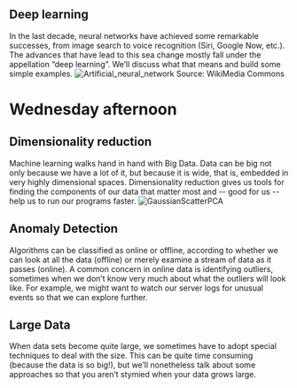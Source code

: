 ## Deep learning
In the last decade, neural networks have achieved some remarkable successes, from image search to voice recognition (Siri, Google Now, etc.).  The advances that have lead to this sea change mostly fall under the appellation “deep learning”.  We’ll discuss what that means and build some simple examples.
![Artificial_neural_network](https://upload.wikimedia.org/wikipedia/commons/thumb/e/e4/Artificial_neural_network.svg/560px-Artificial_neural_network.svg.png)
Source: WikiMedia Commons

# Wednesday afternoon

## Dimensionality reduction
Machine learning walks hand in hand with Big Data.  Data can be big not only because we have a lot of it, but because it is wide, that is, embedded in very highly dimensional spaces.  Dimensionality reduction gives us tools for finding the components of our data that matter most and -- good for us -- help us to run our programs faster.
![GaussianScatterPCA](https://upload.wikimedia.org/wikipedia/commons/thumb/1/15/GaussianScatterPCA.png/512px-GaussianScatterPCA.png)

## Anomaly Detection
Algorithms can be classified as online or offline, according to whether we can look at all the data (offline) or merely examine a stream of data as it passes (online).  A common concern in online data is identifying outliers, sometimes when we don’t know very much about what the outliers will look like.  For example, we might want to watch our server logs for unusual events so that we can explore further.

## Large Data
When data sets become quite large, we sometimes have to adopt special techniques to deal with the size.  This can be quite time consuming (because the data is so big!), but we’ll nonetheless talk about some approaches so that you aren’t stymied when your data grows large.
